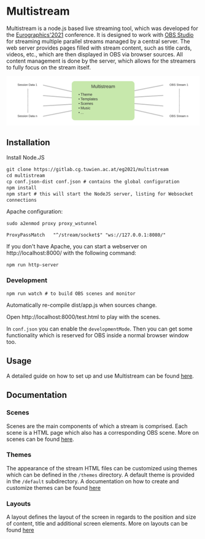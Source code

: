 # Multistream

Multistream is a node.js based live streaming tool, which was developed for the [Eurographics'2021](https://conferences.eg.org/eg2021) conference. 
It is designed to work with [OBS Studio](https://obsproject.com/) for streaming multiple parallel streams managed by a central server.
The web server provides pages filled with stream content, such as title cards, videos, etc., which are then displayed in OBS via browser sources.
All content management is done by the server, which allows for the streamers to fully focus on the stream itself.

![Multistream Overview](./doc/multistream_overview.png "Schematic overview of Multistream")
    
## Installation
Install Node.JS

```shell
git clone https://gitlab.cg.tuwien.ac.at/eg2021/multistream
cd multistream
cp conf.json-dist conf.json # contains the global configuration
npm install
npm start # this will start the NodeJS server, listing for Websocket connections
```

Apache configuration:
```shell
sudo a2enmod proxy proxy_wstunnel
```

```
ProxyPassMatch   "^/stream/socket$" "ws://127.0.0.1:8080/"
```

If you don't have Apache, you can start a webserver on http://localhost:8000/ with the following command:
```
npm run http-server
```

### Development
```
npm run watch # to build OBS scenes and monitor
```

Automatically re-compile dist/app.js when sources change.

Open http://localhost:8000/test.html to play with the scenes.

In `conf.json` you can enable the `developmentMode`. Then you can get some functionality which is reserved for OBS inside a normal browser window too.

## Usage
A detailed guide on how to set up and use Multistream can be found [here](/doc/Example.md).

## Documentation
### Scenes
Scenes are the main components of which a stream is comprised. 
Each scene is a HTML page which also has a corresponding OBS scene.
More on scenes can be found [here](/doc/Scenes.md).

### Themes

The appearance of the stream HTML files can be customized using themes which can be defined in the `/themes` directory. 
A default theme is provided in the `/default` subdirectory. A documentation on how to create and customize themes can be found [here](/doc/Theme.md)

### Layouts

A layout defines the layout of the screen in regards to the position and size of content, title and additional screen elements. More on layouts can be found [here](/doc/Layout.md) 


    
